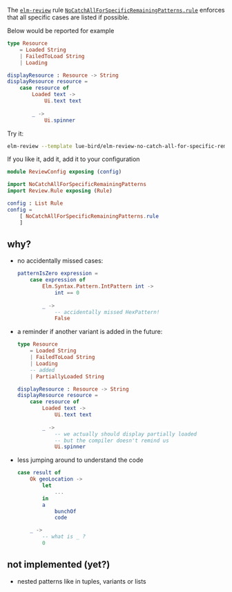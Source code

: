 The [`elm-review`](https://package.elm-lang.org/packages/jfmengels/elm-review/latest/) rule
[`NoCatchAllForSpecificRemainingPatterns.rule`](https://package.elm-lang.org/packages/lue-bird/elm-review-no-catch-all-for-specific-remaining-patterns/1.0.0/NoCatchAllForSpecificRemainingPatterns#rule) enforces that all specific cases are listed if possible.

Below would be reported for example

```elm
type Resource
    = Loaded String
    | FailedToLoad String
    | Loading

displayResource : Resource -> String
displayResource resource =
    case resource of
        Loaded text ->
            Ui.text text
        
        _ ->
            Ui.spinner
```

Try it:

```bash
elm-review --template lue-bird/elm-review-no-catch-all-for-specific-remaining-patterns/example
```

If you like it, add it, add it to your configuration

```elm
module ReviewConfig exposing (config)

import NoCatchAllForSpecificRemainingPatterns
import Review.Rule exposing (Rule)

config : List Rule
config =
    [ NoCatchAllForSpecificRemainingPatterns.rule
    ]
```

## why?

  - no accidentally missed cases:
    ```elm
    patternIsZero expression =
        case expression of
            Elm.Syntax.Pattern.IntPattern int ->
                int == 0
            
            _ ->
                -- accidentally missed HexPattern!
                False
    ```

  - a reminder if another variant is added in the future:
    ```elm
    type Resource
        = Loaded String
        | FailedToLoad String
        | Loading
        -- added
        | PartiallyLoaded String

    displayResource : Resource -> String
    displayResource resource =
        case resource of
            Loaded text ->
                Ui.text text
            
            _ ->
                -- we actually should display partially loaded
                -- but the compiler doesn't remind us
                Ui.spinner
    ```

  - less jumping around to understand the code
    ```elm
    case result of
        Ok geoLocation ->
            let
                ...
            in
            a
                bunchOf
                code

        _ ->
            -- what is _ ?
            0
    ```


## not implemented (yet?)
  - nested patterns like in tuples, variants or lists
